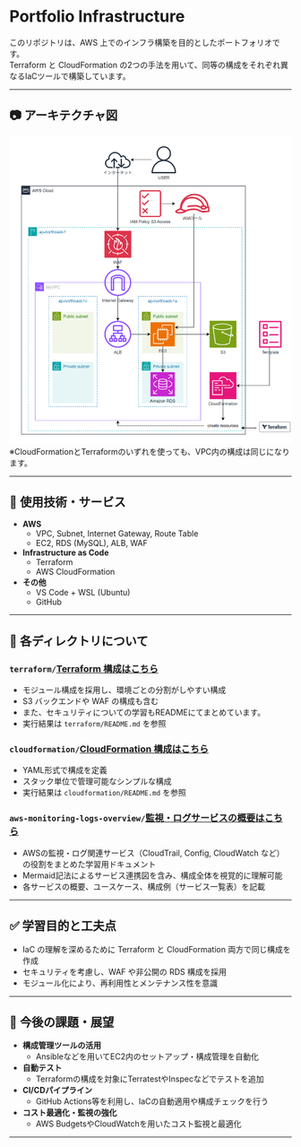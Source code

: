 # Portfolio Infrastructure

このリポジトリは、AWS 上でのインフラ構築を目的としたポートフォリオです。  
Terraform と CloudFormation の2つの手法を用いて、同等の構成をそれぞれ異なるIaCツールで構築しています。

---

## 📷 アーキテクチャ図

![アーキテクチャ](アーキテクチャ.png)
※CloudFormationとTerraformのいずれを使っても、VPC内の構成は同じになります。

---

## 🔧 使用技術・サービス

- **AWS**
  - VPC, Subnet, Internet Gateway, Route Table
  - EC2, RDS (MySQL), ALB, WAF
- **Infrastructure as Code**
  - Terraform
  - AWS CloudFormation
- **その他**
  - VS Code + WSL (Ubuntu)
  - GitHub

---

## 📌 各ディレクトリについて

### `terraform/`[Terraform 構成はこちら](./terraform/)

- モジュール構成を採用し、環境ごとの分割がしやすい構成
- S3 バックエンドや WAF の構成も含む
- また、セキュリティについての学習もREADMEにてまとめています。
- 実行結果は `terraform/README.md` を参照

### `cloudformation/`[CloudFormation 構成はこちら](./cloudformation/)

- YAML形式で構成を定義
- スタック単位で管理可能なシンプルな構成
- 実行結果は `cloudformation/README.md` を参照

### `aws-monitoring-logs-overview/`[監視・ログサービスの概要はこちら](./aws-monitoring-logs-overview/)

- AWSの監視・ログ関連サービス（CloudTrail, Config, CloudWatch など）の役割をまとめた学習用ドキュメント
- Mermaid記法によるサービス連携図を含み、構成全体を視覚的に理解可能
- 各サービスの概要、ユースケース、構成例（サービス一覧表）を記載

---

## ✅ 学習目的と工夫点

- IaC の理解を深めるために Terraform と CloudFormation 両方で同じ構成を作成
- セキュリティを考慮し、WAF や非公開の RDS 構成を採用
- モジュール化により、再利用性とメンテナンス性を意識

---

## 🌱 今後の課題・展望

- **構成管理ツールの活用**
  - Ansibleなどを用いてEC2内のセットアップ・構成管理を自動化
- **自動テスト**
  - Terraformの構成を対象にTerratestやInspecなどでテストを追加
- **CI/CDパイプライン**
  - GitHub Actions等を利用し、IaCの自動適用や構成チェックを行う
- **コスト最適化・監視の強化**
  - AWS BudgetsやCloudWatchを用いたコスト監視と最適化

---
